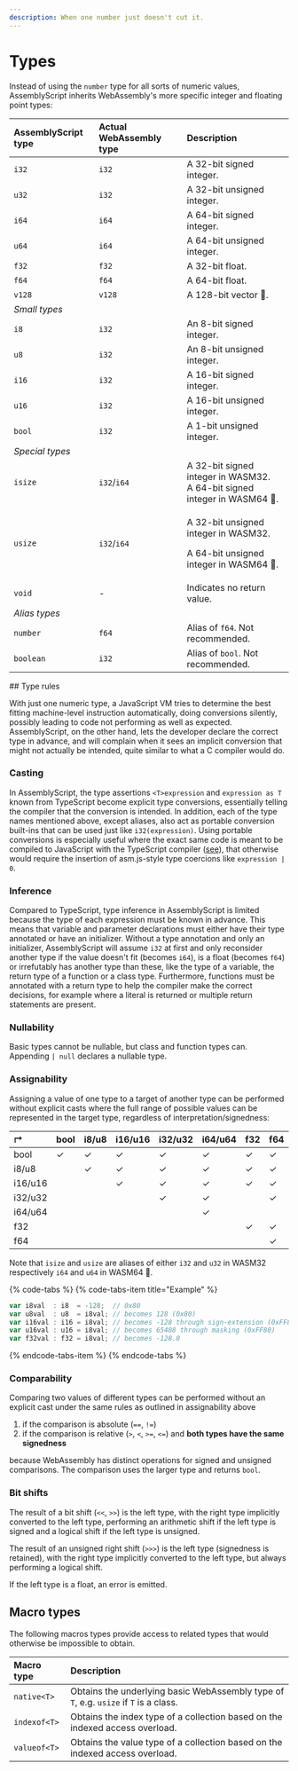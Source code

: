 ```yaml
---
description: When one number just doesn't cut it.
---
```


# Types

Instead of using the `number` type for all sorts of numeric values, AssemblyScript inherits WebAssembly's more specific integer and floating point types:

<table>
  <thead>
    <tr>
      <th style="text-align:left">AssemblyScript type</th>
      <th style="text-align:left">Actual WebAssembly type</th>
      <th style="text-align:left">Description</th>
    </tr>
  </thead>
  <tbody>
    <tr>
      <td style="text-align:left"><code>i32</code>
      </td>
      <td style="text-align:left"><code>i32</code>
      </td>
      <td style="text-align:left">A 32-bit signed integer.</td>
    </tr>
    <tr>
      <td style="text-align:left"><code>u32</code>
      </td>
      <td style="text-align:left"><code>i32</code>
      </td>
      <td style="text-align:left">A 32-bit unsigned integer.</td>
    </tr>
    <tr>
      <td style="text-align:left"><code>i64</code>
      </td>
      <td style="text-align:left"><code>i64</code>
      </td>
      <td style="text-align:left">A 64-bit signed integer.</td>
    </tr>
    <tr>
      <td style="text-align:left"><code>u64</code>
      </td>
      <td style="text-align:left"><code>i64</code>
      </td>
      <td style="text-align:left">A 64-bit unsigned integer.</td>
    </tr>
    <tr>
      <td style="text-align:left"><code>f32</code>
      </td>
      <td style="text-align:left"><code>f32</code>
      </td>
      <td style="text-align:left">A 32-bit float.</td>
    </tr>
    <tr>
      <td style="text-align:left"><code>f64</code>
      </td>
      <td style="text-align:left"><code>f64</code>
      </td>
      <td style="text-align:left">A 64-bit float.</td>
    </tr>
    <tr>
      <td style="text-align:left"><code>v128</code>
      </td>
      <td style="text-align:left"><code>v128</code>
      </td>
      <td style="text-align:left">A 128-bit vector &#x1F984;.</td>
    </tr>
    <tr>
      <td style="text-align:left"><em>Small types</em>
      </td>
      <td style="text-align:left"></td>
      <td style="text-align:left"></td>
    </tr>
    <tr>
      <td style="text-align:left"><code>i8</code>
      </td>
      <td style="text-align:left"><code>i32</code>
      </td>
      <td style="text-align:left">An 8-bit signed integer.</td>
    </tr>
    <tr>
      <td style="text-align:left"><code>u8</code>
      </td>
      <td style="text-align:left"><code>i32</code>
      </td>
      <td style="text-align:left">An 8-bit unsigned integer.</td>
    </tr>
    <tr>
      <td style="text-align:left"><code>i16</code>
      </td>
      <td style="text-align:left"><code>i32</code>
      </td>
      <td style="text-align:left">A 16-bit signed integer.</td>
    </tr>
    <tr>
      <td style="text-align:left"><code>u16</code>
      </td>
      <td style="text-align:left"><code>i32</code>
      </td>
      <td style="text-align:left">A 16-bit unsigned integer.</td>
    </tr>
    <tr>
      <td style="text-align:left"><code>bool</code>
      </td>
      <td style="text-align:left"><code>i32</code>
      </td>
      <td style="text-align:left">A 1-bit unsigned integer.</td>
    </tr>
    <tr>
      <td style="text-align:left"><em>Special types</em>
      </td>
      <td style="text-align:left"></td>
      <td style="text-align:left"></td>
    </tr>
    <tr>
      <td style="text-align:left"><code>isize</code>
      </td>
      <td style="text-align:left"><code>i32</code>/<code>i64</code>
      </td>
      <td style="text-align:left">A 32-bit signed integer in WASM32.
        <br />A 64-bit signed integer in WASM64 &#x1F984;.</td>
    </tr>
    <tr>
      <td style="text-align:left"><code>usize</code>
      </td>
      <td style="text-align:left"><code>i32</code>/<code>i64</code>
      </td>
      <td style="text-align:left">
        <p>A 32-bit unsigned integer in WASM32.</p>
        <p>A 64-bit unsigned integer in WASM64 &#x1F984;.</p>
      </td>
    </tr>
    <tr>
      <td style="text-align:left"><code>void</code>
      </td>
      <td style="text-align:left">-</td>
      <td style="text-align:left">Indicates no return value.</td>
    </tr>
    <tr>
      <td style="text-align:left"><em>Alias types</em>
      </td>
      <td style="text-align:left"></td>
      <td style="text-align:left"></td>
    </tr>
    <tr>
      <td style="text-align:left"><code>number</code>
      </td>
      <td style="text-align:left"><code>f64</code>
      </td>
      <td style="text-align:left">Alias of <code>f64</code>. Not recommended.</td>
    </tr>
    <tr>
      <td style="text-align:left"><code>boolean</code>
      </td>
      <td style="text-align:left"><code>i32</code>
      </td>
      <td style="text-align:left">Alias of <code>bool</code>. Not recommended.</td>
    </tr>
  </tbody>
</table>## Type rules

With just one numeric type, a JavaScript VM tries to determine the best fitting machine-level instruction automatically, doing conversions silently, possibly leading to code not performing as well as expected. AssemblyScript, on the other hand, lets the developer declare the correct type in advance, and will complain when it sees an implicit conversion that might not actually be intended, quite similar to what a C compiler would do.

### Casting

In AssemblyScript, the type assertions `<T>expression` and `expression as T` known from TypeScript become explicit type conversions, essentially telling the compiler that the conversion is intended. In addition, each of the type names mentioned above, except aliases, also act as portable conversion built-ins that can be used just like `i32(expression)`. Using portable conversions is especially useful where the exact same code is meant to be compiled to JavaScript with the TypeScript compiler \([see](../details/portability.md)\), that otherwise would require the insertion of asm.js-style type coercions like `expression | 0`.

### Inference

Compared to TypeScript, type inference in AssemblyScript is limited because the type of each expression must be known in advance. This means that variable and parameter declarations must either have their type annotated or have an initializer. Without a type annotation and only an initializer, AssemblyScript will assume `i32` at first and only reconsider another type if the value doesn't fit \(becomes `i64`\), is a float \(becomes `f64`\) or irrefutably has another type than these, like the type of a variable, the return type of a function or a class type. Furthermore, functions must be annotated with a return type to help the compiler make the correct decisions, for example where a literal is returned or multiple return statements are present.

### Nullability

Basic types cannot be nullable, but class and function types can. Appending `| null` declares a nullable type.

### Assignability

Assigning a value of one type to a target of another type can be performed without explicit casts where the full range of possible values can be represented in the target type, regardless of interpretation/signedness:

| ↱ | bool | i8/u8 | i16/u16 | i32/u32 | i64/u64 | f32 | f64 |
| :--- | :--- | :--- | :--- | :--- | :--- | :--- | :--- |
| bool | ✓ | ✓ | ✓ | ✓ | ✓ | ✓ | ✓ |
| i8/u8 |  | ✓ | ✓ | ✓ | ✓ | ✓ | ✓ |
| i16/u16 |  |  | ✓ | ✓ | ✓ | ✓ | ✓ |
| i32/u32 |  |  |  | ✓ | ✓ |  | ✓ |
| i64/u64 |  |  |  |  | ✓ |  |  |
| f32 |  |  |  |  |  | ✓ | ✓ |
| f64 |  |  |  |  |  |  | ✓ |

Note that `isize` and `usize` are aliases of either `i32` and `u32` in WASM32 respectively `i64` and `u64` in WASM64 🦄.

{% code-tabs %}
{% code-tabs-item title="Example" %}
```typescript
var i8val  : i8  = -128;  // 0x80
var u8val  : u8  = i8val; // becomes 128 (0x80)
var i16val : i16 = i8val; // becomes -128 through sign-extension (0xFF80)
var u16val : u16 = i8val; // becomes 65408 through masking (0xFF80)
var f32val : f32 = i8val; // becomes -128.0
```
{% endcode-tabs-item %}
{% endcode-tabs %}

### Comparability

Comparing two values of different types can be performed without an explicit cast under the same rules as outlined in assignability above

1. if the comparison is absolute \(`==`, `!=`\)
2. if the comparison is relative \(`>`, `<`, `>=`, `<=`\) and **both types have the same signedness**

because WebAssembly has distinct operations for signed and unsigned comparisons. The comparison uses the larger type and returns `bool`.

### Bit shifts

The result of a bit shift \(`<<`, `>>`\) is the left type, with the right type implicitly converted to the left type, performing an arithmetic shift if the left type is signed and a logical shift if the left type is unsigned.

The result of an unsigned right shift \(`>>>`\) is the left type \(signedness is retained\), with the right type implicitly converted to the left type, but always performing a logical shift.

If the left type is a float, an error is emitted.

## Macro types

The following macros types provide access to related types that would otherwise be impossible to obtain.

| Macro type | Description |
| :--- | :--- |
| `native<T>` | Obtains the underlying basic WebAssembly type of `T`, e.g. `usize` if `T` is a class. |
| `indexof<T>` | Obtains the index type of a collection based on the indexed access overload. |
| `valueof<T>` | Obtains the value type of a collection based on the indexed access overload. |

